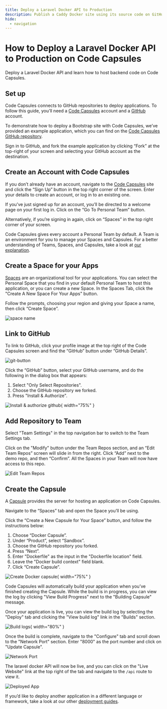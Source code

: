 ```yaml
---
title: Deploy a Laravel Docker API to Production
description: Publish a Caddy Docker site using its source code on GitHub.
hide:
  - navigation
---
```


# How to Deploy a Laravel Docker API to Production on Code Capsules

Deploy a Laravel Docker API and learn how to host backend code on Code Capsules.

## Set up

Code Capsules connects to GitHub repositories to deploy applications. To follow this guide, you’ll need a [Code Capsules](https://codecapsules.io/) account and a [GitHub](https://github.com/) account.

To demonstrate how to deploy a Bootstrap site with Code Capsules, we’ve provided an example application, which you can find on the [Code Capsules GitHub repository](https://github.com/codecapsules-io/laravel-docker-api).

Sign in to GitHub, and fork the example application by clicking “Fork” at the top-right of your screen and selecting your GitHub account as the destination.

## Create an Account with Code Capsules

If you don’t already have an account, navigate to the [Code Capsules](https://codecapsules.io/) site and click the “Sign Up” button in the top right corner of the screen. Enter your details to create an account, or log in to an existing one.

If you’ve just signed up for an account, you’ll be directed to a welcome page on your first log in. Click on the “Go To Personal Team” button.

Alternatively, if you’re signing in again, click on “Spaces” in the top right corner of your screen.

Code Capsules gives every account a Personal Team by default. A Team is an environment for you to manage your Spaces and Capsules. For a better understanding of Teams, Spaces, and Capsules, take a look at [our explanation](https://codecapsules.io/docs/FAQ/teams-spaces-capsules/).

## Create a Space for your Apps

[Spaces](https://codecapsules.io/docs/FAQ/what-is-a-space/) are an organizational tool for your applications. You can select the Personal Space that you find in your default Personal Team to host this application, or you can create a new Space. In the Spaces Tab, click the "Create A New Space For Your Apps" button.

Follow the prompts, choosing your region and giving your Space a name, then click “Create Space”.

![space name](../assets/deployment/html/space-name.png)

## Link to GitHub

To link to GitHub, click your profile image at the top right of the Code Capsules screen and find the “GitHub” button under “GitHub Details”.

![git-button](../assets/deployment/html/git-button.png)

Click the “GitHub” button, select your GitHub username, and do the following in the dialog box that appears:

1. Select "Only Select Repositories".
2. Choose the GitHub repository we forked.
3. Press "Install & Authorize".

![Install & authorize github](../assets/deployment/html/github-integration.png){ width="75%" }

## Add Repository to Team

Select "Team Settings" in the top navigation bar to switch to the Team Settings tab.

Click on the "Modify" button under the Team Repos section, and an “Edit Team Repos” screen will slide in from the right. Click “Add” next to the demo repo, and then “Confirm”. All the Spaces in your Team will now have access to this repo.

![Edit Team Repos](../assets/deployment/html/team-repos.gif)

## Create the Capsule

A [Capsule](https://codecapsules.io/docs/FAQ/what-is-a-capsule/) provides the server for hosting an application on Code Capsules.

Navigate to the “Spaces” tab and open the Space you’ll be using.

Click the “Create a New Capsule for Your Space” button, and follow the instructions below:

1. Choose “Docker Capsule”.
2. Under “Product”, select “Sandbox”.
3. Choose the GitHub repository you forked.
4. Press “Next”.
5. Enter "Dockerfile" as the input in the "Dockerfile location" field.
6. Leave the "Docker build context" field blank.
7. Click “Create Capsule”.

![Create Docker capsule](../assets/deployment/caddy-docker/docker-guide.gif){ width="75%" }

Code Capsules will automatically build your application when you’ve finished creating the Capsule. While the build is in progress, you can view the log by clicking "View Build Progress" next to the "Building Capsule" message.

Once your application is live, you can view the build log by selecting the "Deploy" tab and clicking the "View build log" link in the "Builds" section.

![Build logs](../assets/deployment/html/frontend-capsule-build-logs.png){ width="80%" }

Once the build is complete, navigate to the "Configure" tab and scroll down to the "Network Port" section. Enter "8000" as the port number and click on "Update Capsule".

![Network Port](../assets/deployment/docker-laravel/network-port.png)

The laravel docker API will now be live, and you can click on the "Live Website" link at the top right of the tab and navigate to the `/api` route to view it.

![Deployed App](../assets/deployment/docker-laravel/docker-laravel.png)

If you’d like to deploy another application in a different language or framework, take a look at our other [deployment guides](/docs/deployment/).
